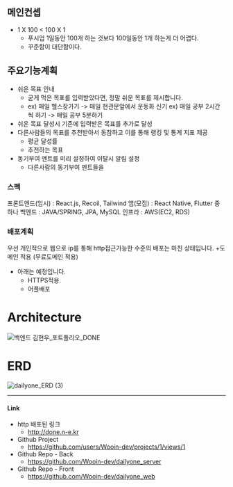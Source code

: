 ## 메인컨셉
* 1 X 100 < 100 X 1
    * 푸시업 1일동안 100개 하는 것보다 100일동안 1개 하는게 더 어렵다.
    * 꾸준함이 대단함이다.

## 주요기능계획
* 쉬운 목표 안내
    * 굳게 먹은 목표를 입력받았다면, 정말 쉬운 목표를 제시합니다.
    * ex) 매일 헬스장가기 -> 매일 현관문앞에서 운동화 신기 ex) 매일 공부 2시간씩 하기 -> 매일 공부 5분하기
* 쉬운 목표 달성시 기존에 입력받은 목표를 추가로 달성
* 다른사람들의 목표를 추천받아서 동참하고 이를 통해 랭킹 및 통계 지표 제공
    * 평균 달성률
    * 추천하는 목표
* 동기부여 멘트를 미리 설정하여 이탈시 알림 설정
    * 다른사람의 동기부여 멘트들을 


### 스펙
프론트엔드(임시) : React.js, Recoil, Tailwind
앱(모집) : React Native, Flutter 중 하나
백엔드 : JAVA/SPRING, JPA, MySQL
인프라 : AWS(EC2, RDS)

### 배포계획
우선 개인적으로 웹으로 ip를 통해 http접근가능한 수준의 배포는 마친 상태입니다.
+도메인 적용 (무료도메인 적용)
* 아래는 예정입니다.
    * HTTPS적용.
    * 어플배포

# Architecture
![백엔드 김현우_포트폴리오_DONE](https://github.com/Wooin-dev/dailyone_server/assets/133616377/e344285e-1147-4b3f-b9b6-3f67790f9f12)

# ERD
![dailyone_ERD (3)](https://github.com/Wooin-dev/dailyone_server/assets/133616377/27cf3de5-c1f7-46e0-91f2-d6e0206d333f)

---
#### Link
* http 배포된 링크
    * http://done.n-e.kr
* Github Project
    * https://github.com/users/Wooin-dev/projects/1/views/1
* Github Repo - Back
    * https://github.com/Wooin-dev/dailyone_server
* Github Repo - Front
    * https://github.com/Wooin-dev/dailyone_web



